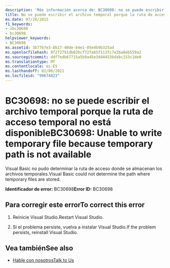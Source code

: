 ```yaml
---
description: 'Más información acerca de: BC30698: no se puede escribir el archivo temporal porque la ruta de acceso temporal no está disponible'
title: No se puede escribir el archivo temporal porque la ruta de acceso temporal no está disponible
ms.date: 07/20/2015
f1_keywords:
- vbc30698
- bc30698
helpviewer_keywords:
- BC30698
ms.assetid: 3b77b7e3-8b17-40de-b4e1-05e4b9b325ad
ms.openlocfilehash: 0f2f2791db82bcf72fa65f113fc7e3ba8eb559a2
ms.sourcegitcommit: ddf7edb67715a5b9a45e3dd44536dabc153c1de0
ms.translationtype: MT
ms.contentlocale: es-ES
ms.lasthandoff: 02/06/2021
ms.locfileid: "99674823"
---
```

# <a name="bc30698-unable-to-write-temporary-file-because-temporary-path-is-not-available"></a><span data-ttu-id="185f5-103">BC30698: no se puede escribir el archivo temporal porque la ruta de acceso temporal no está disponible</span><span class="sxs-lookup"><span data-stu-id="185f5-103">BC30698: Unable to write temporary file because temporary path is not available</span></span>

<span data-ttu-id="185f5-104">Visual Basic no pudo determinar la ruta de acceso donde se almacenan los archivos temporales.</span><span class="sxs-lookup"><span data-stu-id="185f5-104">Visual Basic could not determine the path where temporary files are stored.</span></span>

 <span data-ttu-id="185f5-105">**Identificador de error:** BC30698</span><span class="sxs-lookup"><span data-stu-id="185f5-105">**Error ID:** BC30698</span></span>

## <a name="to-correct-this-error"></a><span data-ttu-id="185f5-106">Para corregir este error</span><span class="sxs-lookup"><span data-stu-id="185f5-106">To correct this error</span></span>

1. <span data-ttu-id="185f5-107">Reinicie Visual Studio.</span><span class="sxs-lookup"><span data-stu-id="185f5-107">Restart Visual Studio.</span></span>

2. <span data-ttu-id="185f5-108">Si el problema persiste, vuelva a instalar Visual Studio.</span><span class="sxs-lookup"><span data-stu-id="185f5-108">If the problem persists, reinstall Visual Studio.</span></span>

## <a name="see-also"></a><span data-ttu-id="185f5-109">Vea también</span><span class="sxs-lookup"><span data-stu-id="185f5-109">See also</span></span>

- [<span data-ttu-id="185f5-110">Hable con nosotros</span><span class="sxs-lookup"><span data-stu-id="185f5-110">Talk to Us</span></span>](/visualstudio/ide/feedback-options)
